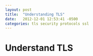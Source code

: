 ```yaml
---
layout: post
title:  "Understanding TLS"
date:   2012-12-01 12:53:41 -0500
categories: tls security protocols ssl
---
```


# Understand TLS
